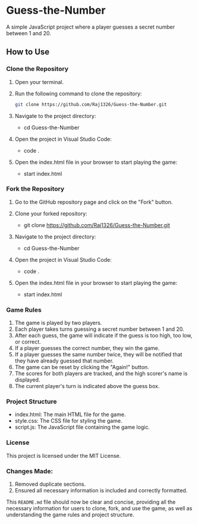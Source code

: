 # Guess-the-Number

A simple JavaScript project where a player guesses a secret number between 1 and 20.

## How to Use

### Clone the Repository

1. Open your terminal.
2. Run the following command to clone the repository:

   ```sh
   git clone https://github.com/Raj1326/Guess-the-Number.git
   ```

3. Navigate to the project directory:

   - cd Guess-the-Number

4. Open the project in Visual Studio Code:

   - code .

5. Open the index.html file in your browser to start playing the game:
   - start index.html

### Fork the Repository

1. Go to the GitHub repository page and click on the "Fork" button.

2. Clone your forked repository:

   - git clone https://github.com/Raj1326/Guess-the-Number.git

3. Navigate to the project directory:

   - cd Guess-the-Number

4. Open the project in Visual Studio Code:

   - code .

5. Open the index.html file in your browser to start playing the game:
   - start index.html

### Game Rules

1. The game is played by two players.
2. Each player takes turns guessing a secret number between 1 and 20.
3. After each guess, the game will indicate if the guess is too high, too low, or correct.
4. If a player guesses the correct number, they win the game.
5. If a player guesses the same number twice, they will be notified that they have already guessed that number.
6. The game can be reset by clicking the "Again!" button.
7. The scores for both players are tracked, and the high scorer's name is displayed.
8. The current player's turn is indicated above the guess box.

### Project Structure

- index.html: The main HTML file for the game.
- style.css: The CSS file for styling the game.
- script.js: The JavaScript file containing the game logic.

### License

This project is licensed under the MIT License.

### Changes Made:

1. Removed duplicate sections.
2. Ensured all necessary information is included and correctly formatted.

This `README.md` file should now be clear and concise, providing all the necessary information for users to clone, fork, and use the game, as well as understanding the game rules and project structure.
